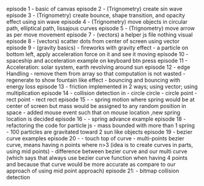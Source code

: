 episode 1 - basic of canvas
episode 2 - (Trignometry) create sin wave
episode 3 - (Trignometry) create bounce, shape transition, and opacity effect using sin wave
episode 4 - (Trignometry) move objects in circular path, elliptical path, lissajous curves
episode 5 - (Trignometry) move arrow as per move movement
episode 7 - (vectors) a helper js file nothing visual
episode 8 - (vectors) scatter dots from center of screen using vector
episode 9 - (gravity basics)
    - fireworks with gravity effect
    - a particle on bottom left, apply acceleration force on it and see it moving
episode 10 - spaceship and acceleration example on keyboard btn press
episode 11 - Acceleration: solar system, earth revolving around sun
episode 12 - edge Handling 
    - remove them from array so that computation is not wasted
    - regenerate to show fountain like effect
    - bouncing and bouncing with energy loss
episode 13 - friction implemented in 2 ways; using vector; using multiplication
episode 14 - collision detection in 
    - circle circle
    - circle point
    - rect point
    - rect rect 
episode 15 - 
    - spring motion where spring would be at center of screen but mass would be assigned to any random position in space
    - added mouse event such that on mouse location ,new spring location is decided 
episode 16 -
    - spring advance example
episode 18 - refactoring the code for particle js
    - mass bounded with more than 1 spring
    - 100 particles are gravitated toward 2 sun like objects
episode 19 - bezier curve examples
episode 20 - 
    - touch top of curve
    - multi-points bezier curve, means having n points where n>3 (idea is to create curves in parts, using mid points)
    - difference between bezier curve and our multi curve (which says that always use bezier curve 
    function when having 4 points and because that curve would be more accurate as compare to our approach of using mid
    point approach)
episode 21:
    - bitmap collision detection



